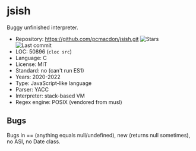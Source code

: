 # jsish

Buggy unfinished interpreter.

* Repository:   https://github.com/pcmacdon/jsish.git <span class="shields"><img src="https://img.shields.io/github/stars/pcmacdon/jsish?label=&style=flat-square" alt="Stars" title="Stars"><img src="https://img.shields.io/github/last-commit/pcmacdon/jsish?label=&style=flat-square" alt="Last commit" title="Last commit"></span>
* LOC:          50896 (`cloc src`)
* Language:     C
* License:      MIT
* Standard:     no (can't run ES1)
* Years:        2020-2022
* Type:         JavaScript-like language
* Parser:       YACC
* Interpreter:  stack-based VM
* Regex engine: POSIX (vendored from musl)

## Bugs

Bugs in == (anything equals null/undefined), new (returns null sometimes), no ASI, no Date class.
